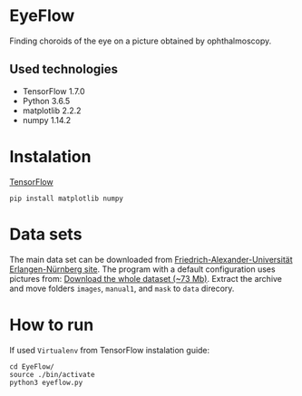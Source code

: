 # EyeFlow
Finding choroids of the eye on a picture obtained by ophthalmoscopy.

## Used technologies
 * TensorFlow 1.7.0
 * Python 3.6.5
 * matplotlib 2.2.2
 * numpy 1.14.2

# Instalation

[TensorFlow](https://www.tensorflow.org/install/)

```
pip install matplotlib numpy
```

# Data sets
The main data set can be downloaded from [Friedrich-Alexander-Universität Erlangen-Nürnberg site](https://www5.cs.fau.de/research/data/fundus-images/).
The program with a default configuration uses pictures from: [Download the whole dataset (~73 Mb)](https://www5.cs.fau.de/fileadmin/research/datasets/fundus-images/all.zip).
Extract the archive and move folders `images`, `manual1`, and `mask` to `data` direcory.

# How to run
If used `Virtualenv` from TensorFlow instalation guide:

```
cd EyeFlow/
source ./bin/activate
python3 eyeflow.py
```
